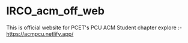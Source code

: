 # IRCO_acm_off_web

This is official website for PCET's PCU ACM Student chapter
explore :- https://acmpcu.netlify.app/
